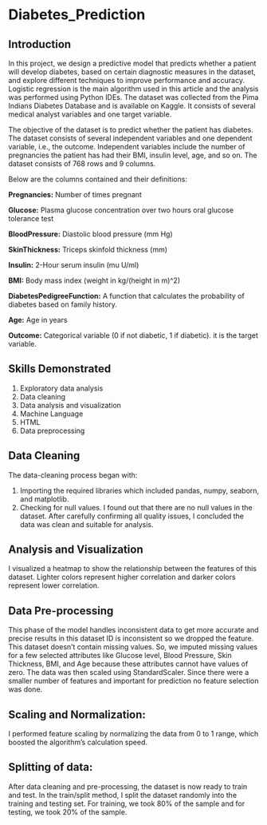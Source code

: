 # Diabetes_Prediction

## Introduction 

In this project, we design a predictive model that predicts whether a patient will develop diabetes, based on certain diagnostic measures in the dataset, and explore different techniques to improve performance and accuracy. Logistic regression is the main algorithm used in this article and the analysis was performed using Python IDEs. The dataset was collected from the Pima Indians Diabetes Database and is available on Kaggle. It consists of several medical analyst variables and one target variable. 

The objective of the dataset is to predict whether the patient has diabetes. The dataset consists  of several  independent  variables   and  one  dependent  variable,  i.e.,  the  outcome. Independent variables include the number of pregnancies the patient  has  had their BMI, insulin level, age, and so on. The dataset consists of 768 rows and 9 columns. 


Below are the columns contained and their definitions:

**Pregnancies:** Number of times pregnant 

**Glucose:** Plasma glucose concentration over two hours oral glucose tolerance test

**BloodPressure:** Diastolic blood pressure (mm Hg)

**SkinThickness:** Triceps skinfold thickness (mm)

**Insulin:** 2-Hour serum insulin (mu U/ml)

**BMI:** Body mass index (weight in kg/(height in m)^2)

**DiabetesPedigreeFunction:** A function that calculates the probability of diabetes based on family history.

**Age:** Age in years

**Outcome:** Categorical variable (0 if not diabetic, 1 if diabetic). it is the target variable.


## Skills Demonstrated
1. Exploratory data analysis
2. Data cleaning
3. Data analysis and visualization
4. Machine Language
5. HTML
6. Data preprocessing


## Data Cleaning
The data-cleaning process began with:
1. Importing the required libraries which included pandas, numpy, seaborn, and matplotlib.
2. Checking for null values. I found out that there are no null values in the dataset.
After carefully confirming all quality issues, I concluded the data was clean and suitable for analysis.


## Analysis and Visualization
I visualized a heatmap to show the relationship between the features of this dataset. Lighter colors represent higher correlation and darker colors represent
lower correlation. 


## Data Pre-processing
This   phase   of   the model   handles   inconsistent   data   to   get   more accurate and precise results in this dataset ID is inconsistent so we dropped the feature. This dataset doesn’t contain missing values. So, we imputed missing values for a few selected attributes like Glucose level, Blood Pressure, Skin Thickness, BMI, and Age because these attributes cannot have values of zero. The data was then scaled using StandardScaler. Since there were a smaller number of features and important for prediction no feature selection was done.


## Scaling and Normalization: 
I performed feature scaling by normalizing the data from 0 to 1 range, which boosted the algorithm’s calculation speed. 

## Splitting of data: 
After data cleaning and pre-processing, the dataset is now ready to train and test. In the train/split method, I split the dataset randomly into the training and testing set. For training, we took 80% of the sample and for testing, we took 20% of the sample.


